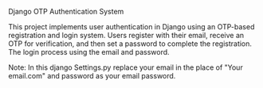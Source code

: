 Django OTP Authentication System

This project implements user authentication in Django using an OTP-based registration and login system. 
Users register with their email, receive an OTP for verification, and then set a password to complete the registration. 
The login process using the email and password.

Note:
In this django Settings.py replace your email in the place of "Your email.com" and password as your email password.
